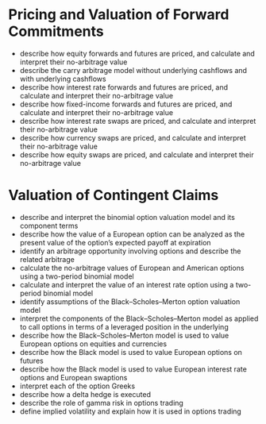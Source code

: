 # Pricing and Valuation of Forward Commitments 
- describe how equity forwards and futures are priced, and calculate and interpret their no-arbitrage value
- describe the carry arbitrage model without underlying cashflows and with underlying cashflows
- describe how interest rate forwards and futures are priced, and calculate and interpret their no-arbitrage value
- describe how fixed-income forwards and futures are priced, and calculate and interpret their no-arbitrage value
- describe how interest rate swaps are priced, and calculate and interpret their no-arbitrage value
- describe how currency swaps are priced, and calculate and interpret their no-arbitrage value
- describe how equity swaps are priced, and calculate and interpret their no-arbitrage value
# Valuation of Contingent Claims 
- describe and interpret the binomial option valuation model and its component terms
- describe how the value of a European option can be analyzed as the present value of the option’s expected payoff at expiration
- identify an arbitrage opportunity involving options and describe the related arbitrage
- calculate the no-arbitrage values of European and American options using a two-period binomial model
- calculate and interpret the value of an interest rate option using a two-period binomial model
- identify assumptions of the Black–Scholes–Merton option valuation model
- interpret the components of the Black–Scholes–Merton model as applied to call options in terms of a leveraged position in the underlying
- describe how the Black–Scholes–Merton model is used to value European options on equities and currencies
- describe how the Black model is used to value European options on futures
- describe how the Black model is used to value European interest rate options and European swaptions
- interpret each of the option Greeks
- describe how a delta hedge is executed
- describe the role of gamma risk in options trading
- define implied volatility and explain how it is used in options trading
